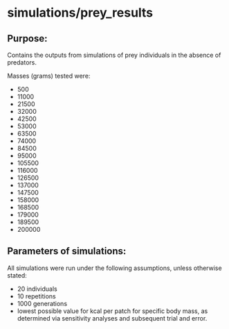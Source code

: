 # simulations/prey_results

## Purpose:

Contains the outputs from simulations of prey individuals in the absence of predators.

Masses (grams) tested were:
  - 500 
  - 11000  
  - 21500  
  - 32000  
  - 42500  
  - 53000  
  - 63500  
  - 74000  
  - 84500 
  - 95000 
  - 105500
  - 116000
  - 126500
  - 137000 
  - 147500 
  - 158000 
  - 168500
  - 179000 
  - 189500 
  - 200000

## Parameters of simulations:

All simulations were run under the following assumptions, unless otherwise stated:
  - 20 individuals
  - 10 repetitions
  - 1000 generations
  - lowest possible value for kcal per patch for specific body mass, as determined via sensitivity analyses and subsequent trial and error.
